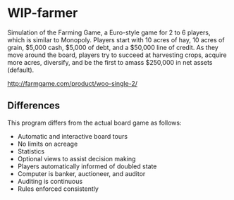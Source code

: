 # WIP-farmer
Simulation of the Farming Game, a Euro-style game for 2 to 6 players, which is similar to Monopoly. Players start with 10 acres of hay, 10 acres of grain, $5,000 cash, $5,000 of debt, and a $50,000 line of credit. As they move around the board, players try to succeed at harvesting crops, acquire more acres, diversify, and be the first to amass $250,000 in net assets (default).

http://farmgame.com/product/woo-single-2/

## Differences ##
This program differs from the actual board game as follows:

- Automatic and interactive board tours
- No limits on acreage
- Statistics
- Optional views to assist decision making
- Players automatically informed of doubled state
- Computer is banker, auctioneer, and auditor
- Auditing is continuous
- Rules enforced consistently

